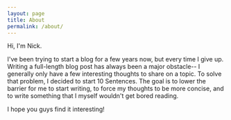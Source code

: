 ```yaml
---
layout: page
title: About
permalink: /about/
---
```


Hi, I'm Nick.

I've been trying to start a blog for a few years now, but every time I give up. Writing a full-length blog post
has always been a major obstacle-- I generally only have a few interesting thoughts to share on a topic. To solve
that problem, I decided to start 10 Sentences. The goal is to lower the barrier for me to start writing, to force
my thoughts to be more concise, and to write something that I myself wouldn't get bored reading.

I hope you guys find it interesting!
